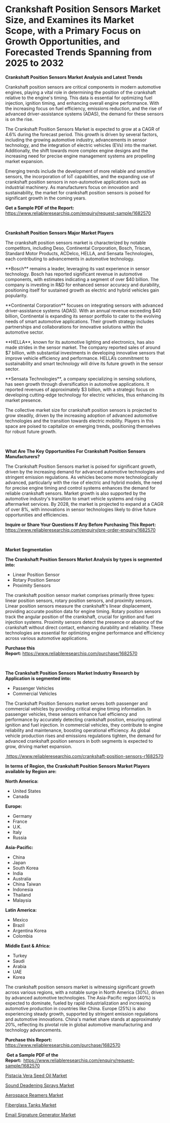 <p><h1>Crankshaft Position Sensors Market Size, and Examines its Market Scope, with a Primary Focus on Growth Opportunities, and Forecasted Trends Spanning from 2025 to 2032</h1></p><p><strong>Crankshaft Position Sensors Market Analysis and Latest Trends</strong></p>
<p><p>Crankshaft position sensors are critical components in modern automotive engines, playing a vital role in determining the position of the crankshaft relative to the engine's timing. This data is essential for optimizing fuel injection, ignition timing, and enhancing overall engine performance. With the increasing focus on fuel efficiency, emissions reduction, and the rise of advanced driver-assistance systems (ADAS), the demand for these sensors is on the rise.</p><p>The Crankshaft Position Sensors Market is expected to grow at a CAGR of 4.6% during the forecast period. This growth is driven by several factors, including the growing automotive industry, advancements in sensor technology, and the integration of electric vehicles (EVs) into the market. Additionally, the shift towards more complex engine designs and the increasing need for precise engine management systems are propelling market expansion. </p><p>Emerging trends include the development of more reliable and sensitive sensors, the incorporation of IoT capabilities, and the expanding use of crankshaft position sensors in non-automotive applications such as industrial machinery. As manufacturers focus on innovation and sustainability, the market for crankshaft position sensors is poised for significant growth in the coming years.</p></p>
<p><strong>Get a Sample PDF of the Report:&nbsp;</strong> <a href="https://www.reliableresearchiq.com/enquiry/request-sample/1682570?utm_campaign=1082&utm_medium=2&utm_source=Github&utm_content=ia&utm_term=26032025&utm_id=crankshaft-position-sensors">https://www.reliableresearchiq.com/enquiry/request-sample/1682570</a></p>
<p>&nbsp;</p>
<p><strong>Crankshaft Position Sensors Major Market Players</strong></p>
<p><p>The crankshaft position sensors market is characterized by notable competitors, including Deso, Continental Corporation, Bosch, Triscan, Standard Motor Products, ACDelco, HELLA, and Sensata Technologies, each contributing to advancements in automotive technology.</p><p>**Bosch** remains a leader, leveraging its vast experience in sensor technology. Bosch has reported significant revenue in automotive components, with estimates indicating a segment of over $40 billion. The company is investing in R&D for enhanced sensor accuracy and durability, positioning itself for sustained growth as electric and hybrid vehicles gain popularity.</p><p>**Continental Corporation** focuses on integrating sensors with advanced driver-assistance systems (ADAS). With an annual revenue exceeding $40 billion, Continental is expanding its sensor portfolio to cater to the evolving needs of smart automotive applications. Their growth strategy includes partnerships and collaborations for innovative solutions within the automotive sector.</p><p>**HELLA**, known for its automotive lighting and electronics, has also made strides in the sensor market. The company reported sales of around $7 billion, with substantial investments in developing innovative sensors that improve vehicle efficiency and performance. HELLA’s commitment to sustainability and smart technology will drive its future growth in the sensor sector.</p><p>**Sensata Technologies**, a company specializing in sensing solutions, has seen growth through diversification in automotive applications. It reported revenues of approximately $3 billion, with a strategic focus on developing cutting-edge technology for electric vehicles, thus enhancing its market presence.</p><p>The collective market size for crankshaft position sensors is projected to grow steadily, driven by the increasing adoption of advanced automotive technologies and the transition towards electric mobility. Players in this space are poised to capitalize on emerging trends, positioning themselves for robust future growth.</p></p>
<p>&nbsp;</p>
<p><strong>What Are The Key Opportunities For Crankshaft Position Sensors Manufacturers?</strong></p>
<p><p>The Crankshaft Position Sensors market is poised for significant growth, driven by the increasing demand for advanced automotive technologies and stringent emission regulations. As vehicles become more technologically advanced, particularly with the rise of electric and hybrid models, the need for precise engine timing and control systems enhances the demand for reliable crankshaft sensors. Market growth is also supported by the automotive industry's transition to smart vehicle systems and rising aftermarket services. By 2028, the market is projected to expand at a CAGR of over 8%, with innovations in sensor technologies likely to drive future opportunities and efficiencies.</p></p>
<p><strong>Inquire or Share Your Questions If Any Before Purchasing This Report:</strong> <a href="https://www.reliableresearchiq.com/enquiry/pre-order-enquiry/1682570?utm_campaign=1082&utm_medium=2&utm_source=Github&utm_content=ia&utm_term=26032025&utm_id=crankshaft-position-sensors">https://www.reliableresearchiq.com/enquiry/pre-order-enquiry/1682570</a></p>
<p>&nbsp;</p>
<p><strong>Market Segmentation</strong></p>
<p><strong>The Crankshaft Position Sensors Market Analysis by types is segmented into:</strong></p>
<p><ul><li>Linear Position Sensor</li><li>Rotary Position Sensor</li><li>Proximity Sensors</li></ul></p>
<p><p>The crankshaft position sensor market comprises primarily three types: linear position sensors, rotary position sensors, and proximity sensors. Linear position sensors measure the crankshaft's linear displacement, providing accurate position data for engine timing. Rotary position sensors track the angular position of the crankshaft, crucial for ignition and fuel injection systems. Proximity sensors detect the presence or absence of the crankshaft without direct contact, enhancing durability and reliability. These technologies are essential for optimizing engine performance and efficiency across various automotive applications.</p></p>
<p><strong>Purchase this Report:&nbsp;</strong><a href="https://www.reliableresearchiq.com/purchase/1682570?utm_campaign=1082&utm_medium=2&utm_source=Github&utm_content=ia&utm_term=26032025&utm_id=crankshaft-position-sensors">https://www.reliableresearchiq.com/purchase/1682570</a></p>
<p>&nbsp;</p>
<p><strong>The Crankshaft Position Sensors Market Industry Research by Application is segmented into:</strong></p>
<p><ul><li>Passenger Vehicles</li><li>Commercial Vehicles</li></ul></p>
<p><p>The Crankshaft Position Sensors market serves both passenger and commercial vehicles by providing critical engine timing information. In passenger vehicles, these sensors enhance fuel efficiency and performance by accurately detecting crankshaft position, ensuring optimal ignition and fuel injection. In commercial vehicles, they contribute to engine reliability and maintenance, boosting operational efficiency. As global vehicle production rises and emissions regulations tighten, the demand for advanced crankshaft position sensors in both segments is expected to grow, driving market expansion.</p></p>
<p><a href="https://www.reliableresearchiq.com/crankshaft-position-sensors-r1682570?utm_campaign=1082&utm_medium=2&utm_source=Github&utm_content=ia&utm_term=26032025&utm_id=crankshaft-position-sensors">&nbsp;https://www.reliableresearchiq.com/crankshaft-position-sensors-r1682570</a></p>
<p><strong>In terms of Region, the Crankshaft Position Sensors Market Players available by Region are:</strong></p>
<p>
    <p> <strong> North America: </strong>
        <ul>
            <li>United States</li>
            <li>Canada</li>
        </ul>
        </p> 
    <p> <strong> Europe: </strong>
        <ul>
            <li>Germany</li>
            <li>France</li>
            <li>U.K.</li>
            <li>Italy</li>
            <li>Russia</li>
        </ul>
        </p> 
    <p> <strong> Asia-Pacific: </strong>
        <ul>
            <li>China</li>
            <li>Japan</li>
            <li>South Korea</li>
            <li>India</li>
            <li>Australia</li>
            <li>China Taiwan</li>
            <li>Indonesia</li>
            <li>Thailand</li>
            <li>Malaysia</li>
        </ul>
        </p> 
    <p> <strong> Latin America: </strong>
        <ul>
            <li>Mexico</li>
            <li>Brazil</li>
            <li>Argentina Korea</li>
            <li>Colombia</li>
        </ul>
        </p> 
    <p> <strong> Middle East & Africa: </strong>
        <ul>
            <li>Turkey</li>
            <li>Saudi</li>
            <li>Arabia</li>
            <li>UAE</li>
            <li>Korea</li>
        </ul>
    </p>
    </p>
<p><p>The crankshaft position sensors market is witnessing significant growth across various regions, with a notable surge in North America (30%), driven by advanced automotive technologies. The Asia-Pacific region (40%) is expected to dominate, fueled by rapid industrialization and increasing automotive production in countries like China. Europe (25%) is also experiencing steady growth, supported by stringent emission regulations and automotive innovations. China's market share stands at approximately 20%, reflecting its pivotal role in global automotive manufacturing and technology advancements.</p></p>
<p><strong>Purchase this Report: </strong><a href="https://www.reliableresearchiq.com/purchase/1682570?utm_campaign=1082&utm_medium=2&utm_source=Github&utm_content=ia&utm_term=26032025&utm_id=crankshaft-position-sensors">https://www.reliableresearchiq.com/purchase/1682570</a></p>
<p>&nbsp;<strong>Get a Sample PDF of the Report:&nbsp;&nbsp;</strong><a href="https://www.reliableresearchiq.com/enquiry/request-sample/1682570?utm_campaign=1082&utm_medium=2&utm_source=Github&utm_content=ia&utm_term=26032025&utm_id=crankshaft-position-sensors">https://www.reliableresearchiq.com/enquiry/request-sample/1682570</a></p>
<p><strong></strong></p>
<p><p><a href="https://github.com/skoppmerlib9/Market-Research-Report-List-1/blob/main/pistacia-vera-seed-oil-market.md?utm_campaign=1082&utm_medium=2&utm_source=Github&utm_content=ia&utm_term=26032025&utm_id=crankshaft-position-sensors">Pistacia Vera Seed Oil Market</a></p><p><a href="https://github.com/aijazdeitzbq/Market-Research-Report-List-1/blob/main/sound-deadening-sprays-market.md?utm_campaign=1082&utm_medium=2&utm_source=Github&utm_content=ia&utm_term=26032025&utm_id=crankshaft-position-sensors">Sound Deadening Sprays Market</a></p><p><a href="https://github.com/gambokaiohjr/Market-Research-Report-List-1/blob/main/aerospace-reamers-market.md?utm_campaign=1082&utm_medium=2&utm_source=Github&utm_content=ia&utm_term=26032025&utm_id=crankshaft-position-sensors">Aerospace Reamers Market</a></p><p><a href="https://github.com/owaysusing/Market-Research-Report-List-1/blob/main/fiberglass-tanks-market.md?utm_campaign=1082&utm_medium=2&utm_source=Github&utm_content=ia&utm_term=26032025&utm_id=crankshaft-position-sensors">Fiberglass Tanks Market</a></p><p><a href="https://github.com/monacaquddus/Market-Research-Report-List-1/blob/main/email-signature-generator-market.md?utm_campaign=1082&utm_medium=2&utm_source=Github&utm_content=ia&utm_term=26032025&utm_id=crankshaft-position-sensors">Email Signature Generator Market</a></p></p>